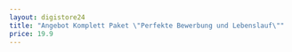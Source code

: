 ```yaml
---
layout: digistore24
title: "Angebot Komplett Paket \"Perfekte Bewerbung und Lebenslauf\""
price: 19.9
---
```

